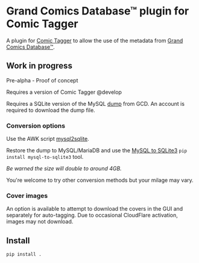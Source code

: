 # Grand Comics Database™ plugin for Comic Tagger

A plugin for [Comic Tagger](https://github.com/comictagger/comictagger/releases) to allow the use of the metadata from [Grand Comics Database™](https://www.comics.org).

## Work in progress

Pre-alpha - Proof of concept

Requires a version of Comic Tagger @develop

Requires a SQLite version of the MySQL [dump](https://www.comics.org/download/) from GCD. An account is required to download the dump file.

### Conversion options

Use the AWK script [mysql2sqlite](https://github.com/dumblob/mysql2sqlite).

Restore the dump to MySQL/MariaDB and use the [MySQL to SQLite3](https://github.com/techouse/mysql-to-sqlite3) `pip install mysql-to-sqlite3` tool.

*Be warned the size will double to around 4GB.*

You're welcome to try other conversion methods but your milage may vary.

### Cover images

An option is available to attempt to download the covers in the GUI and separately for auto-tagging.
Due to occasional CloudFlare activation, images may not download.

## Install

`pip install .`
